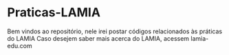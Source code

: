 # Praticas-LAMIA
Bem vindos ao repositório, nele irei postar códigos relacionados às práticas do LAMIA
Caso desejem saber mais acerca do LAMIA, acessem lamia-edu.com
